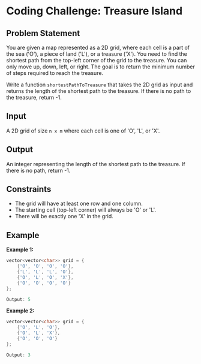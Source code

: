 # Coding Challenge: Treasure Island

## Problem Statement
You are given a map represented as a 2D grid, where each cell is a part of the sea ('O'), a piece of land ('L'), or a treasure ('X'). You need to find the shortest path from the top-left corner of the grid to the treasure. You can only move up, down, left, or right. The goal is to return the minimum number of steps required to reach the treasure.

Write a function `shortestPathToTreasure` that takes the 2D grid as input and returns the length of the shortest path to the treasure. If there is no path to the treasure, return -1.

## Input
A 2D grid of size `n x m` where each cell is one of 'O', 'L', or 'X'.

## Output
An integer representing the length of the shortest path to the treasure. If there is no path, return -1.

## Constraints
- The grid will have at least one row and one column.
- The starting cell (top-left corner) will always be 'O' or 'L'.
- There will be exactly one 'X' in the grid.

## Example

**Example 1:**

```cpp
vector<vector<char>> grid = {
    {'O', 'O', 'O', 'O'},
    {'L', 'L', 'L', 'O'},
    {'O', 'L', 'O', 'X'},
    {'O', 'O', 'O', 'O'}
};

Output: 5
```

**Example 2:**

```cpp
vector<vector<char>> grid = {
    {'O', 'L', 'O'},
    {'O', 'L', 'X'},
    {'O', 'O', 'O'}
};

Output: 3
```